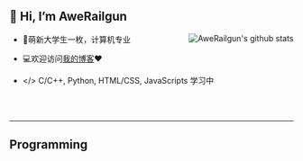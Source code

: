 ## 👋 Hi, I’m AweRailgun
<img align="right" src="https://github-readme-stats.vercel.app/api?username=awerailgun&show_icons=true&theme=buefy&count_private=true" alt="AweRailgun's github stats"/>

- 📖萌新大学生一枚，计算机专业


- 💻欢迎访问[我的博客](https://miku.ie)❤


- </> C/C++, Python, HTML/CSS, JavaScripts 学习中


<br><br>
****
## Programming 






<!---
awerailgun/awerailgun is a ✨ special ✨ repository because its `README.md` (this file) appears on your GitHub profile.
You can click the Preview link to take a look at your changes.
--->
